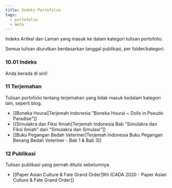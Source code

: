 ```yaml
---
title: Indeks Portofolio
tags:
  - portofolio
  - meta
---
```

Indeks Artikel dan Laman yang masuk ke dalam kategori tulisan portofolio.

Semua tulisan diurutkan berdasarkan tanggal publikasi, per folder/kategori.

### 10.01 Indeks

Anda berada di sini!

### 11 Terjemahan

Tulisan portofolio tentang terjemahan yang tidak masuk kedalam kategori lain, seperti blog.

- [[Boneka Hourai|Terjemah Indonesia "Boneka Hourai ~ Dolls in Pseudo Paradise"]]
- [[Simulakra dan Fiksi Ilmiah|Terjemah Indonesia Bab "Simulakra dan Fiksi Ilmiah" dari "Simulakra dan Simulasi"]]
- [[Buku Pegangan Bedah Veteriner|Terjemah Indonesia Buku Pegangan Benang Bedah Veteriner - Bab 1 & Bab 3]]

### 12 Publikasi

Tulisan publikasi yang pernah ditulis sebelumnya.

- [[Paper Asian Culture & Fate Grand Order|9th ICADA 2020 - Paper Asian Culture & Fate Grand Order]]